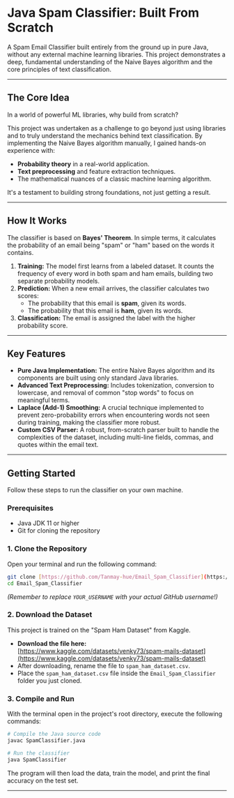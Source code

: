 # Java Spam Classifier: Built From Scratch

A Spam Email Classifier built entirely from the ground up in pure Java, without any external machine learning libraries. This project demonstrates a deep, fundamental understanding of the Naive Bayes algorithm and the core principles of text classification.

---

## The Core Idea

In a world of powerful ML libraries, why build from scratch?

This project was undertaken as a challenge to go beyond just using libraries and to truly understand the mechanics behind text classification. By implementing the Naive Bayes algorithm manually, I gained hands-on experience with:
-   **Probability theory** in a real-world application.
-   **Text preprocessing** and feature extraction techniques.
-   The mathematical nuances of a classic machine learning algorithm.

It's a testament to building strong foundations, not just getting a result.

---

## How It Works

The classifier is based on **Bayes' Theorem**. In simple terms, it calculates the probability of an email being "spam" or "ham" based on the words it contains.

1.  **Training:** The model first learns from a labeled dataset. It counts the frequency of every word in both spam and ham emails, building two separate probability models.
2.  **Prediction:** When a new email arrives, the classifier calculates two scores:
    -   The probability that this email is **spam**, given its words.
    -   The probability that this email is **ham**, given its words.
3.  **Classification:** The email is assigned the label with the higher probability score.

---

## Key Features

-   **Pure Java Implementation:** The entire Naive Bayes algorithm and its components are built using only standard Java libraries.
-   **Advanced Text Preprocessing:** Includes tokenization, conversion to lowercase, and removal of common "stop words" to focus on meaningful terms.
-   **Laplace (Add-1) Smoothing:** A crucial technique implemented to prevent zero-probability errors when encountering words not seen during training, making the classifier more robust.
-   **Custom CSV Parser:** A robust, from-scratch parser built to handle the complexities of the dataset, including multi-line fields, commas, and quotes within the email text.

---

## Getting Started

Follow these steps to run the classifier on your own machine.

### **Prerequisites**
-   Java JDK 11 or higher
-   Git for cloning the repository

### **1. Clone the Repository**
Open your terminal and run the following command:
```bash
git clone [https://github.com/Tanmay-hue/Email_Spam_Classifier](https://github.com/Tanmay-hue/Email_Spam_Classifier)
cd Email_Spam_Classifier
```
*(Remember to replace `YOUR_USERNAME` with your actual GitHub username!)*

### **2. Download the Dataset**
This project is trained on the "Spam Ham Dataset" from Kaggle.
-   **Download the file here:** [https://www.kaggle.com/datasets/venky73/spam-mails-dataset](https://www.kaggle.com/datasets/venky73/spam-mails-dataset)
-   After downloading, rename the file to `spam_ham_dataset.csv`.
-   Place the `spam_ham_dataset.csv` file inside the `Email_Spam_Classifier` folder you just cloned.

### **3. Compile and Run**
With the terminal open in the project's root directory, execute the following commands:

```bash
# Compile the Java source code
javac SpamClassifier.java

# Run the classifier
java SpamClassifier
```
The program will then load the data, train the model, and print the final accuracy on the test set.

---
